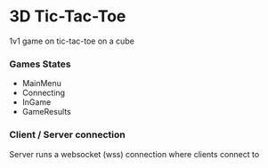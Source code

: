 # 3D Tic-Tac-Toe

1v1 game on tic-tac-toe on a cube

### Games States

- MainMenu
- Connecting
- InGame
- GameResults

### Client / Server connection

Server runs a websocket (wss) connection where clients connect to

